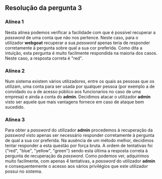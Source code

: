 ## Resolução da pergunta 3

### Alínea 1

Nesta alínea podemos verificar a facilidade com que é possível recuperar a *password* de uma conta que não nos pertence. Neste caso, para o utilizador **webgoat** recuperar a sua *password* apenas teria de responder corretamente à pergunta sobre qual a sua cor preferida.  Como dita a intuição, esta pergunta é muito facilmente respondida na maioria dos casos. Neste caso, a resposta correta é "red".


### Alínea 2

Num sistema existem vários utilizadores, entre os quais as pessoas que os utilizam, uma conta para ser usada por qualquer pessoa (por exemplo a de convidado ou a de acesso público aos funcionarios no caso de uma empresa) e ainda a conta do **admin**. Decidimos atacar o utilizador **admin** visto ser aquele que mais vantagens fornece em caso de ataque bem sucedido. 


### Alínea 3

Para obter a *password* do utilizador **admin** procedemos à recuperação da *password* visto apenas ser necessário responder corretamente à pergunta de qual a sua cor preferida. Na ausência de um método melhor, decidimos tentar responder a esta questão por força bruta. A ordem de tentativas foi {"red", "blue", "yellow", "green"} sendo esta última a resposta correta à pergunta de recuperação da *password*. Como podemos ver, adquirimos muito facilmente, com apenas 4 tentativas, a *password* do utilizador **admin** e consequentemente o acesso aos vários privilégios que este utilizador possui no sistema.
